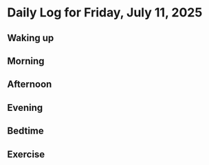 # Daily Log for Friday, July 11, 2025

## Waking up

## Morning

## Afternoon

## Evening

## Bedtime

## Exercise
